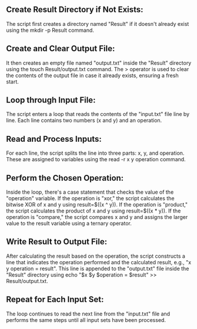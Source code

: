 ## Create Result Directory if Not Exists:
The script first creates a directory named "Result" if it doesn't already exist using the mkdir -p Result command.

## Create and Clear Output File:

It then creates an empty file named "output.txt" inside the "Result" directory using the touch Result/output.txt command.
The > operator is used to clear the contents of the output file in case it already exists, ensuring a fresh start.

## Loop through Input File:

The script enters a loop that reads the contents of the "input.txt" file line by line. Each line contains two numbers (x and y) and an operation.

## Read and Process Inputs:

For each line, the script splits the line into three parts: x, y, and operation. These are assigned to variables using the read -r x y operation command.

## Perform the Chosen Operation:

Inside the loop, there's a case statement that checks the value of the "operation" variable.
If the operation is "xor," the script calculates the bitwise XOR of x and y using result=$((x ^ y)).
If the operation is "product," the script calculates the product of x and y using result=$((x * y)).
If the operation is "compare," the script compares x and y and assigns the larger value to the result variable using a ternary operator.

## Write Result to Output File:

After calculating the result based on the operation, the script constructs a line that indicates the operation performed and the calculated result, e.g., "x y operation = result".
This line is appended to the "output.txt" file inside the "Result" directory using echo "$x $y $operation = $result" >> Result/output.txt.

## Repeat for Each Input Set:
The loop continues to read the next line from the "input.txt" file and performs the same steps until all input sets have been processed.